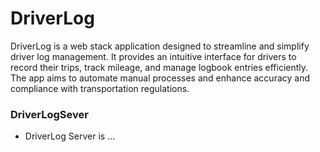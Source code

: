 # DriverLog
DriverLog is a web stack application designed to streamline and simplify driver log management. It provides an intuitive interface for drivers to record their trips, track mileage, and manage logbook entries efficiently. The app aims to automate manual processes and enhance accuracy and compliance with transportation regulations.

### DriverLogSever
- DriverLog Server is ...
